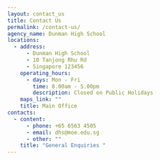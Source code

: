 ```yaml
---
layout: contact_us
title: Contact Us
permalink: /contact-us/
agency_name: Dunman High School
locations:
  - address:
      - Dunman High School
      - 10 Tanjong Rhu Rd
      - Singapore 123456
    operating_hours:
      - days: Mon - Fri
        time: 8.00am - 5.00pm
        description: Closed on Public Holidays
    maps_link: ""
    title: Main Office
contacts:
  - content:
      - phone: +65 6563 4505
      - email: dhs@moe.edu.sg
      - other: ""
    title: "General Enquiries "
---
```


